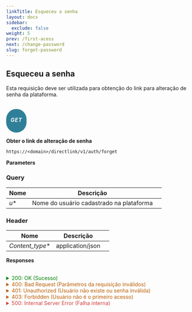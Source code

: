 ```yaml
---
linkTitle: Esqueceu a senha
layout: docs
sidebar:
  exclude: false
weight: 5
prev: /first-acess
next: /change-password
slug: forgot-password
---
```


## Esqueceu a senha

Esta requisição deve ser utilizada para obtenção do link para alteração de senha da plataforma.

<br>

<div style="
  background-color: #307F98; /* Blue */
  border: none;
  border-radius: 60px;
  color: white;
  padding: 2px 12px;
  text-align: center;
  display: inline-block;
  letter-spacing: 1px;
  align-items: center;
  justify-content: center;

">
<h5 style="color: white;">GET</h5>
</div>


**Obter o link de alteração de senha**

```
https://<domain>/directlink/v1/auth/forget
```

**Parameters**

### Query

|   Nome    | Descrição | |
| ----------- | ----------- | -------- |
| *u**   | Nome do usuário cadastrado na plataforma |



### Header

|   Nome    |  Descrição| |
| ----------- | ----------- | -------- |
| *Content_type**  |  application/json |



**Responses**

<br>
<details style="color: green; cursor: pointer;">
<summary>200: OK   (Sucesso)</summary>

```json
{
    "status": 0,
    "description": "handlerAuthForget:succsessfully",
    "apiver": "v1 (3.6.0)",
    "user": "USER1",
    "linkURL": "https://<domain>/directlink/v1/auth/change?lang=pt&k=B6PhQo1gVaksHm-E4JGwuqWkZj6MT6srC74-wZ2Fsw9MXDduhfs-Nw3utpRFV4l6eTY4Tr-lOCDR0eoKG7Y2u3FRQiSm1TO_F_KD0cfWX2_QWASF1rvrx4KRiw0t_PKum5qMNqEWEBqB9d9RJd8Opz4SPfILjaoRBtPuMQOsxkIbO2pn6-tuC5I_AyisBOaGMR3MOnYXVWwr6e3bKvFIqCY6",
    "time": "2022-06-13 19:23:45.771553 -0300 -03 m=+25121.666310551"
}
```
</details>

<details>
<summary style="color: #B95E04; cursor: pointer;">400: Bad Request   (Parâmetros da requisição inválidos)</summary>

```json
{
    "status": 400,
    "description": "Bad Request",
    "apiver": "v1 (3.6.0)",
    "time": "2022-06-13 17:55:53.559292 -0300 -03 m=+19849.437332386"
}
```
</details>

<details>
<summary style="color: #B95E04; cursor: pointer;">401: Unauthorized   (Usuário não existe ou senha inválida)</summary>

```json
{
    "status": 401,
    "description": "Unauthorized",
    "apiver": "v1 (3.6.0)",
    "time": "2022-06-13 17:56:45.233594 -0300 -03 m=+19901.111646777"
}
```
</details>

<details>
<summary style="color: #B95E04; cursor: pointer;">403: Forbidden   (Usuário não é o primeiro acesso)</summary>

```json
{
    "status": 403,
    "description": "Forbidden",
    "apiver": "v1 (3.6.0)",
    "time": "2022-06-13 19:12:14.840185 -0300 -03 m=+24430.733336090"
}
```
</details>

<details>
<summary style="color: #D33D3D; cursor: pointer;">500: Internal Server Error   (Falha interna)</summary>

```json
{
    "status": 500,
    "description": "Internal Server Error",
    "apiver": "v1 (3.6.0)",
    "time": "2022-06-13 17:56:45.233594 -0300 -03 m=+19901.111646777"
}
```


